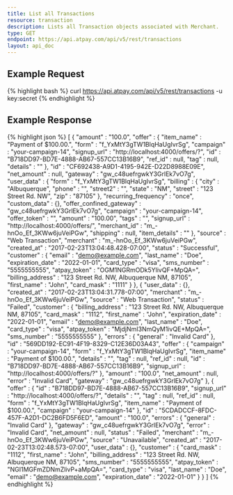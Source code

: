 ```yaml
---
title: List all Transactions
resource: transaction
description: Lists all Transaction objects associated with Merchant.
type: GET
endpoint: https://api.atpay.com/api/v5/rest/transactions
layout: api_doc
---
```


## Example Request
{% highlight bash %}
  curl https://api.atpay.com/api/v5/rest/transactions -u key:secret
{% endhighlight %}

## Example Response
{% highlight json %}
[
   {
      "amount" : "100.0",
      "offer" : {
         "item_name" : "Payment of $100.00.",
         "form" : "f_YxMtY3gTW1BlqHaUgIvrSg",
         "campaign" : "your-campaign-14",
         "signup_url" : "http://localhost:4000/offers/?",
         "id" : "B718DD97-BD7E-4888-AB67-557CC13B16B9",
         "ref_id" : null,
         "tag" : null,
         "details" : ""
      },
      "id" : "CF692438-A9D1-4195-942E-D22D8988E09E",
      "net_amount" : null,
      "gateway" : "gw_c48uefrgwkY3GrlEk7vO7g",
      "user_data" : {
         "form" : "f_YxMtY3gTW1BlqHaUgIvrSg",
         "billing" : {
            "city" : "Albuquerque",
            "phone" : "",
            "street2" : "",
            "state" : "NM",
            "street" : "123 Street Rd. NW",
            "zip" : "87105"
         },
         "recurring_frequency" : "once",
         "custom_data" : {},
         "offer_confined_gateway" : "gw_c48uefrgwkY3GrlEk7vO7g",
         "campaign" : "your-campaign-14",
         "offer_token" : "",
         "amount" : "100.00",
         "tags" : "",
         "signup_url" : "http://localhost:4000/offers/",
         "merchant_id" : "m_-hnOo_Ef_3KWw6juVeiPGw",
         "shipping" : null,
         "item_details" : ""
      },
      "source" : "Web Transaction",
      "merchant" : "m_-hnOo_Ef_3KWw6juVeiPGw",
      "created_at" : "2017-02-23T13:04:48.428-07:00",
      "status" : "Successful",
      "customer" : {
         "email" : "demo@example.com",
         "last_name" : "Doe",
         "expiration_date" : "2022-01-01",
         "card_type" : "visa",
         "sms_number" : "5555555555",
         "atpay_token" : "OGM1NGRmODk5YlivQF+MpQA=",
         "billing_address" : "123 Street Rd. NW, Albuquerque NM, 87105",
         "first_name" : "John",
         "card_mask" : "1111"
      }
   },
   {
      "user_data" : {},
      "created_at" : "2017-02-23T13:04:31.778-07:00",
      "merchant" : "m_-hnOo_Ef_3KWw6juVeiPGw",
      "source" : "Web Transaction",
      "status" : "Failed",
      "customer" : {
         "billing_address" : "123 Street Rd. NW, Albuquerque NM, 87105",
         "card_mask" : "1112",
         "first_name" : "John",
         "expiration_date" : "2022-01-01",
         "email" : "demo@example.com",
         "last_name" : "Doe",
         "card_type" : "visa",
         "atpay_token" : "MjdjNmI3NmQyM1ivQE+MpQA=",
         "sms_number" : "5555555555"
      },
      "errors" : {
         "general" : "Invalid Card"
      },
      "id" : "569DD192-EC91-4F19-8329-C12E36D03A43",
      "offer" : {
         "campaign" : "your-campaign-14",
         "form" : "f_YxMtY3gTW1BlqHaUgIvrSg",
         "item_name" : "Payment of $100.00.",
         "details" : "",
         "tag" : null,
         "ref_id" : null,
         "id" : "B718DD97-BD7E-4888-AB67-557CC13B16B9",
         "signup_url" : "http://localhost:4000/offers/?"
      },
      "amount" : "100.0",
      "net_amount" : null,
      "error" : "Invalid Card",
      "gateway" : "gw_c48uefrgwkY3GrlEk7vO7g"
   },
   {
      "offer" : {
         "id" : "B718DD97-BD7E-4888-AB67-557CC13B16B9",
         "signup_url" : "http://localhost:4000/offers/?",
         "details" : "",
         "tag" : null,
         "ref_id" : null,
         "form" : "f_YxMtY3gTW1BlqHaUgIvrSg",
         "item_name" : "Payment of $100.00.",
         "campaign" : "your-campaign-14"
      },
      "id" : "5CDADCCF-8FDC-457F-A2D1-DC2B6FD5F6ED",
      "amount" : "100.0",
      "errors" : {
         "general" : "Invalid Card"
      },
      "gateway" : "gw_c48uefrgwkY3GrlEk7vO7g",
      "error" : "Invalid Card",
      "net_amount" : null,
      "status" : "Failed",
      "merchant" : "m_-hnOo_Ef_3KWw6juVeiPGw",
      "source" : "Unavailable",
      "created_at" : "2017-02-23T13:02:48.573-07:00",
      "user_data" : {},
      "customer" : {
         "card_mask" : "1112",
         "first_name" : "John",
         "billing_address" : "123 Street Rd. NW, Albuquerque NM, 87105",
         "sms_number" : "5555555555",
         "atpay_token" : "NGI1MGFmZDNmZlivP+aMpQA=",
         "card_type" : "visa",
         "last_name" : "Doe",
         "email" : "demo@example.com",
         "expiration_date" : "2022-01-01"
      }
   }
]
{% endhighlight %}
